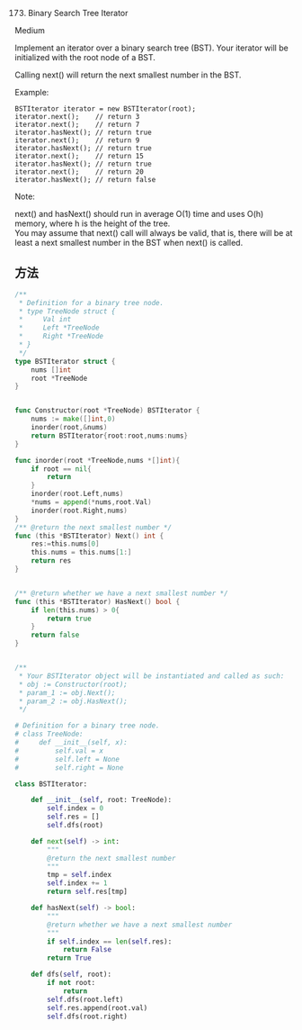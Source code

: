 173. Binary Search Tree Iterator


Medium


Implement an iterator over a binary search tree (BST). Your iterator will be initialized with the root node of a BST.

Calling next() will return the next smallest number in the BST.

 

Example:



```
BSTIterator iterator = new BSTIterator(root);
iterator.next();    // return 3
iterator.next();    // return 7
iterator.hasNext(); // return true
iterator.next();    // return 9
iterator.hasNext(); // return true
iterator.next();    // return 15
iterator.hasNext(); // return true
iterator.next();    // return 20
iterator.hasNext(); // return false
```

Note:

next() and hasNext() should run in average O(1) time and uses O(h) memory, where h is the height of the tree.  
You may assume that next() call will always be valid, that is, there will be at least a next smallest number in the BST when next() is called.   


## 方法


```go
/**
 * Definition for a binary tree node.
 * type TreeNode struct {
 *     Val int
 *     Left *TreeNode
 *     Right *TreeNode
 * }
 */
type BSTIterator struct {
    nums []int
    root *TreeNode
}


func Constructor(root *TreeNode) BSTIterator {
    nums := make([]int,0)
    inorder(root,&nums)
    return BSTIterator{root:root,nums:nums}
}

func inorder(root *TreeNode,nums *[]int){
    if root == nil{
        return
    }
    inorder(root.Left,nums)
    *nums = append(*nums,root.Val)
    inorder(root.Right,nums)
}
/** @return the next smallest number */
func (this *BSTIterator) Next() int {
    res:=this.nums[0]
    this.nums = this.nums[1:]
    return res
}


/** @return whether we have a next smallest number */
func (this *BSTIterator) HasNext() bool {
    if len(this.nums) > 0{
        return true
    }
    return false
}


/**
 * Your BSTIterator object will be instantiated and called as such:
 * obj := Constructor(root);
 * param_1 := obj.Next();
 * param_2 := obj.HasNext();
 */

```


```python
# Definition for a binary tree node.
# class TreeNode:
#     def __init__(self, x):
#         self.val = x
#         self.left = None
#         self.right = None

class BSTIterator:

    def __init__(self, root: TreeNode):
        self.index = 0
        self.res = []
        self.dfs(root)

    def next(self) -> int:
        """
        @return the next smallest number
        """
        tmp = self.index
        self.index += 1
        return self.res[tmp]

    def hasNext(self) -> bool:
        """
        @return whether we have a next smallest number
        """
        if self.index == len(self.res):
            return False
        return True

    def dfs(self, root):
        if not root:
            return
        self.dfs(root.left)
        self.res.append(root.val)
        self.dfs(root.right)
```